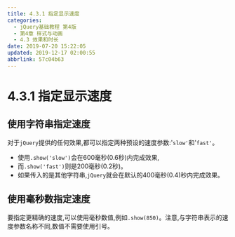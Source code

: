 ```yaml
---
title: 4.3.1 指定显示速度
categories: 
  - jQuery基础教程 第4版
  - 第4章 样式与动画
  - 4.3 效果和时长
date: 2019-07-20 15:22:05
updated: 2019-12-17 02:00:55
abbrlink: 57c04b63
---
```

# 4.3.1 指定显示速度 #
## 使用字符串指定速度 ##
对于`jQuery`提供的任何效果,都可以指定两种预设的速度参数:'`slow'`和'`fast'`。
- 使用`.show('slow')`会在600毫秒(0.6秒)内完成效果,
- 而`.show('fast')`则是200毫秒(0.2秒)。
- 如果传入的是其他字符串,`jQuery`就会在默认的400毫秒(0.4)秒内完成效果。

## 使用毫秒数指定速度 ##
要指定更精确的速度,可以使用毫秒数值,例如`.show(850)`。注意,与字符串表示的速度参数名称不同,数值不需要使用引号。